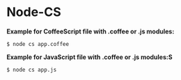 Node-CS
=======

**Example for CoffeeScript file with .coffee or .js modules:**

`$ node cs app.coffee`


**Example for JavaScript file with .coffee or .js modules:S**

`$ node cs app.js`
